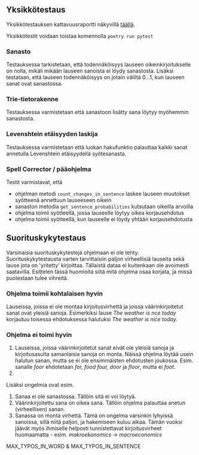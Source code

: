 ## Yksikkötestaus
Yksikkötestauksen kattavuusraportti näkyvillä [täällä](https://app.codecov.io/gh/oheinonen/tiralabra).

Yksikkötestit voidaan toistaa komennolla `poetry run pytest`
### Sanasto
Testauksessa tarkistetaan, että todennäköisyys lauseen oikeinkirjoitukselle on nolla, mikäli mikään lauseen sanoista ei löydy sanastosta. Lisäksi testataan, että lauseen todennäköisyys on jotain väliltä 0...1, kun lauseen sanat ovat sanastossa.

### Trie-tietorakenne
Testauksessa varmistetaan että sanastoon lisätty sana löytyy myöhemmin sanastosta.

### Levenshtein etäisyyden laskija
Testauksessa varmistetaan että luokan hakufunktio palauttaa kaikki sanat annetulla Levenshtein etäisyydellä syötesanasta.

### Spell Corrector / pääohjelma
Testit varmistavat, että 
- ohjelman metodi `count_changes_in_sentence` laskee lauseen muutokset syötteenä annettuun lauseeseen oikein
- sanaston metodia `get_sentence_probabilities` kutsutaan oikeilla arvoilla
- ohjelma toimii syötteellä, jossa lauseelle löytyy oikea korjausehdotus
- ohjelma toimii syötteellä, kun lauseelle ei löydy yhtään korjausehdotusta

## Suorituskykytestaus
Varsinaisia suorituskykytestejä ohjelmaan ei ole tehty. Suorituskykytestausta varten tarvittaisiin paljon virheellisiä lauseita sekä lause jota on 'yritetty' kirjoittaa. Tällaistä dataa ei kuitenkaan ole avoimesti saatavilla. Esittelen tässä huomioita siitä mitä ohjelma osaa korjata, ja missä puolestaan tulee vihreitä.

### Ohjelma toimii kohtalaisen hyvin
Lauseissa, joissa ei ole montaa kirjoitusvirhettä ja joissa väärinkirjoitetut sanat ovat yleisiä sanoja. Esimerkiksi lause _The weather is nce today_ korjautuu toisessa ehdotuksessa halutuksi _The weather is nice today_.

### Ohjelma ei toimi hyvin
1. Lauseissa, joissa väärinkirjoitetut sanat eivät ole yleisiä sanoja ja kirjoitusasulta samanlaisia sanoja on monta. Näissä ohjelma löytää usein halutun sanan, mutta se ei ole ensimmäisten ehdotusten joukossa. Esim. sanalle _foor_ ehdotetaan _for, food four, door_ ja _floor_, mutta ei _foot_.
2.   

Lisäksi ongelmia ovat esim.
1. Sanaa ei ole sanastossa. Tällöin sitä ei voi löytyä.
2. Väärinkirjoitettu sana on oikea sana. Tällöin ohjelma palauttaa anetun (virheellisen) sanan.
3. Sanassa on monta virhettä. Tämä on ongelma varsinkin lyhyissä sanoissa, sillä niitä paljon, ja hakemiseen kuluu aikaa. Tämän vuoksi jäävät myös ihmiselle helposti tunnistettavat kirjoitusvirheet huomaamatta - esim. _makroekonomics_ -> _macroeconomics_


MAX_TYPOS_IN_WORD & MAX_TYPOS_IN_SENTENCE
